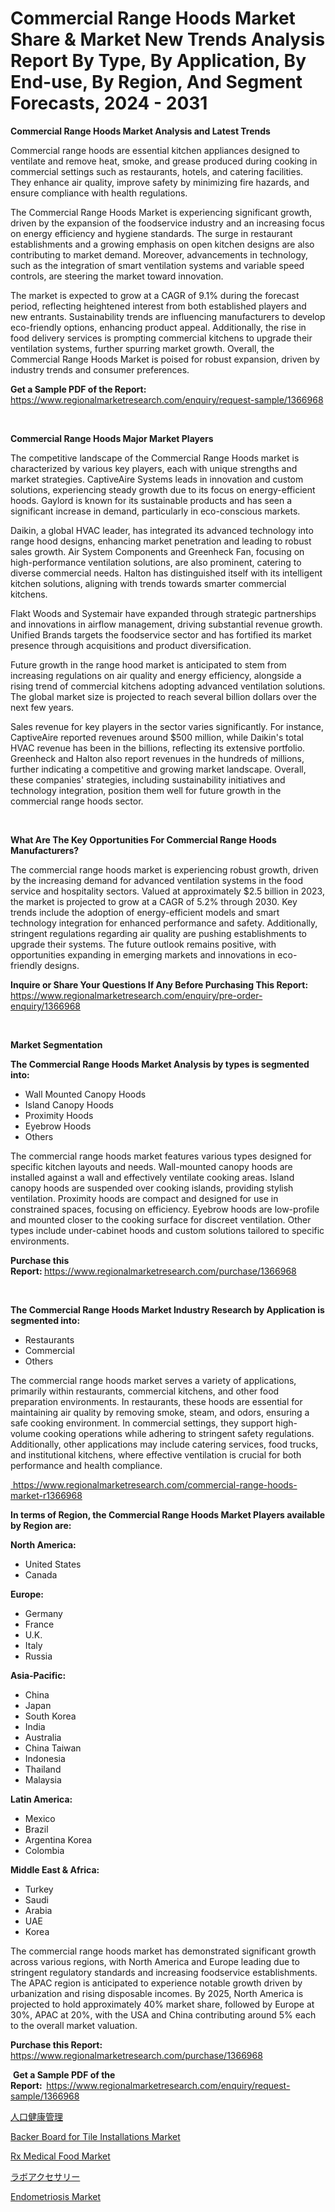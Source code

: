<p><h1>Commercial Range Hoods Market Share & Market New Trends Analysis Report By Type, By Application, By End-use, By Region, And Segment Forecasts, 2024 - 2031</h1></p><p><strong>Commercial Range Hoods Market Analysis and Latest Trends</strong></p>
<p><p>Commercial range hoods are essential kitchen appliances designed to ventilate and remove heat, smoke, and grease produced during cooking in commercial settings such as restaurants, hotels, and catering facilities. They enhance air quality, improve safety by minimizing fire hazards, and ensure compliance with health regulations.</p><p>The Commercial Range Hoods Market is experiencing significant growth, driven by the expansion of the foodservice industry and an increasing focus on energy efficiency and hygiene standards. The surge in restaurant establishments and a growing emphasis on open kitchen designs are also contributing to market demand. Moreover, advancements in technology, such as the integration of smart ventilation systems and variable speed controls, are steering the market toward innovation.</p><p>The market is expected to grow at a CAGR of 9.1% during the forecast period, reflecting heightened interest from both established players and new entrants. Sustainability trends are influencing manufacturers to develop eco-friendly options, enhancing product appeal. Additionally, the rise in food delivery services is prompting commercial kitchens to upgrade their ventilation systems, further spurring market growth. Overall, the Commercial Range Hoods Market is poised for robust expansion, driven by industry trends and consumer preferences.</p></p>
<p><strong>Get a Sample PDF of the Report:&nbsp;</strong> <a href="https://www.regionalmarketresearch.com/enquiry/request-sample/1366968">https://www.regionalmarketresearch.com/enquiry/request-sample/1366968</a></p>
<p>&nbsp;</p>
<p><strong>Commercial Range Hoods Major Market Players</strong></p>
<p><p>The competitive landscape of the Commercial Range Hoods market is characterized by various key players, each with unique strengths and market strategies. CaptiveAire Systems leads in innovation and custom solutions, experiencing steady growth due to its focus on energy-efficient hoods. Gaylord is known for its sustainable products and has seen a significant increase in demand, particularly in eco-conscious markets.</p><p>Daikin, a global HVAC leader, has integrated its advanced technology into range hood designs, enhancing market penetration and leading to robust sales growth. Air System Components and Greenheck Fan, focusing on high-performance ventilation solutions, are also prominent, catering to diverse commercial needs. Halton has distinguished itself with its intelligent kitchen solutions, aligning with trends towards smarter commercial kitchens.</p><p>Flakt Woods and Systemair have expanded through strategic partnerships and innovations in airflow management, driving substantial revenue growth. Unified Brands targets the foodservice sector and has fortified its market presence through acquisitions and product diversification.</p><p>Future growth in the range hood market is anticipated to stem from increasing regulations on air quality and energy efficiency, alongside a rising trend of commercial kitchens adopting advanced ventilation solutions. The global market size is projected to reach several billion dollars over the next few years.</p><p>Sales revenue for key players in the sector varies significantly. For instance, CaptiveAire reported revenues around $500 million, while Daikin's total HVAC revenue has been in the billions, reflecting its extensive portfolio. Greenheck and Halton also report revenues in the hundreds of millions, further indicating a competitive and growing market landscape. Overall, these companies' strategies, including sustainability initiatives and technology integration, position them well for future growth in the commercial range hoods sector.</p></p>
<p>&nbsp;</p>
<p><strong>What Are The Key Opportunities For Commercial Range Hoods Manufacturers?</strong></p>
<p><p>The commercial range hoods market is experiencing robust growth, driven by the increasing demand for advanced ventilation systems in the food service and hospitality sectors. Valued at approximately $2.5 billion in 2023, the market is projected to grow at a CAGR of 5.2% through 2030. Key trends include the adoption of energy-efficient models and smart technology integration for enhanced performance and safety. Additionally, stringent regulations regarding air quality are pushing establishments to upgrade their systems. The future outlook remains positive, with opportunities expanding in emerging markets and innovations in eco-friendly designs.</p></p>
<p><strong>Inquire or Share Your Questions If Any Before Purchasing This Report:</strong> <a href="https://www.regionalmarketresearch.com/enquiry/pre-order-enquiry/1366968">https://www.regionalmarketresearch.com/enquiry/pre-order-enquiry/1366968</a></p>
<p>&nbsp;</p>
<p><strong>Market Segmentation</strong></p>
<p><strong>The Commercial Range Hoods Market Analysis by types is segmented into:</strong></p>
<p><ul><li>Wall Mounted Canopy Hoods</li><li>Island Canopy Hoods</li><li>Proximity Hoods</li><li>Eyebrow Hoods</li><li>Others</li></ul></p>
<p><p>The commercial range hoods market features various types designed for specific kitchen layouts and needs. Wall-mounted canopy hoods are installed against a wall and effectively ventilate cooking areas. Island canopy hoods are suspended over cooking islands, providing stylish ventilation. Proximity hoods are compact and designed for use in constrained spaces, focusing on efficiency. Eyebrow hoods are low-profile and mounted closer to the cooking surface for discreet ventilation. Other types include under-cabinet hoods and custom solutions tailored to specific environments.</p></p>
<p><strong>Purchase this Report:&nbsp;</strong><a href="https://www.regionalmarketresearch.com/purchase/1366968">https://www.regionalmarketresearch.com/purchase/1366968</a></p>
<p>&nbsp;</p>
<p><strong>The Commercial Range Hoods Market Industry Research by Application is segmented into:</strong></p>
<p><ul><li>Restaurants</li><li>Commercial</li><li>Others</li></ul></p>
<p><p>The commercial range hoods market serves a variety of applications, primarily within restaurants, commercial kitchens, and other food preparation environments. In restaurants, these hoods are essential for maintaining air quality by removing smoke, steam, and odors, ensuring a safe cooking environment. In commercial settings, they support high-volume cooking operations while adhering to stringent safety regulations. Additionally, other applications may include catering services, food trucks, and institutional kitchens, where effective ventilation is crucial for both performance and health compliance.</p></p>
<p><a href="https://www.regionalmarketresearch.com/commercial-range-hoods-market-r1366968">&nbsp;https://www.regionalmarketresearch.com/commercial-range-hoods-market-r1366968</a></p>
<p><strong>In terms of Region, the Commercial Range Hoods Market Players available by Region are:</strong></p>
<p>
    <p> <strong> North America: </strong>
        <ul>
            <li>United States</li>
            <li>Canada</li>
        </ul>
        </p> 
    <p> <strong> Europe: </strong>
        <ul>
            <li>Germany</li>
            <li>France</li>
            <li>U.K.</li>
            <li>Italy</li>
            <li>Russia</li>
        </ul>
        </p> 
    <p> <strong> Asia-Pacific: </strong>
        <ul>
            <li>China</li>
            <li>Japan</li>
            <li>South Korea</li>
            <li>India</li>
            <li>Australia</li>
            <li>China Taiwan</li>
            <li>Indonesia</li>
            <li>Thailand</li>
            <li>Malaysia</li>
        </ul>
        </p> 
    <p> <strong> Latin America: </strong>
        <ul>
            <li>Mexico</li>
            <li>Brazil</li>
            <li>Argentina Korea</li>
            <li>Colombia</li>
        </ul>
        </p> 
    <p> <strong> Middle East & Africa: </strong>
        <ul>
            <li>Turkey</li>
            <li>Saudi</li>
            <li>Arabia</li>
            <li>UAE</li>
            <li>Korea</li>
        </ul>
    </p>
    </p>
<p><p>The commercial range hoods market has demonstrated significant growth across various regions, with North America and Europe leading due to stringent regulatory standards and increasing foodservice establishments. The APAC region is anticipated to experience notable growth driven by urbanization and rising disposable incomes. By 2025, North America is projected to hold approximately 40% market share, followed by Europe at 30%, APAC at 20%, with the USA and China contributing around 5% each to the overall market valuation.</p></p>
<p><strong>Purchase this Report: </strong><a href="https://www.regionalmarketresearch.com/purchase/1366968">https://www.regionalmarketresearch.com/purchase/1366968</a></p>
<p>&nbsp;<strong>Get a Sample PDF of the Report:&nbsp;&nbsp;</strong><a href="https://www.regionalmarketresearch.com/enquiry/request-sample/1366968">https://www.regionalmarketresearch.com/enquiry/request-sample/1366968</a></p>
<p><strong></strong></p>
<p><p><a href="https://medium.com/@natkinneij6j/%E4%BA%BA%E5%8F%A3%E5%81%A5%E5%BA%B7%E7%AE%A1%E7%90%86%E5%B8%82%E5%A0%B4%E3%81%AE%E3%82%A4%E3%83%B3%E3%82%B5%E3%82%A4%E3%83%88-2024%E5%B9%B4%E3%81%8B%E3%82%892031%E5%B9%B4%E3%81%BE%E3%81%A7%E3%81%AE%E8%A3%BD%E5%93%81%E3%82%BF%E3%82%A4%E3%83%97-%E3%82%A2%E3%83%97%E3%83%AA%E3%82%B1%E3%83%BC%E3%82%B7%E3%83%A7%E3%83%B3%E3%83%88%E3%83%AC%E3%83%B3%E3%83%89-%E3%81%8A%E3%82%88%E3%81%B3%E5%9C%B0%E5%9F%9F%E5%88%86%E6%9E%90-392e11b1948c">人口健康管理</a></p><p><a href="https://issuu.com/reportprime-2/docs/backer-board-for-tile-installations_e9b85b5e2c9a6b">Backer Board for Tile Installations Market</a></p><p><a href="https://www.linkedin.com/pulse/driving-market-forces-rx-medical-food-trends-future-forecasts-7fylc?trackingId=qNB7suxMSrGczjL4%2FhE3OA%3D%3D">Rx Medical Food Market</a></p><p><a href="https://medium.com/@natkinneij6j/2024%E5%B9%B4%E3%81%8B%E3%82%892031%E5%B9%B4%E3%81%AB%E3%81%8B%E3%81%91%E3%81%A614-%E3%81%AEcagr%E3%81%A7%E6%88%90%E9%95%B7%E3%81%97%E3%81%A6%E3%81%84%E3%82%8B%E3%83%A9%E3%83%9C%E3%82%A2%E3%82%AF%E3%82%BB%E3%82%B5%E3%83%AA%E3%83%BC%E3%83%9E%E3%83%BC%E3%82%B1%E3%83%83%E3%83%88%E3%81%AE%E8%A6%8F%E6%A8%A1%E3%81%AB%E9%96%A2%E3%81%99%E3%82%8B%E6%B4%9E%E5%AF%9F-0a0feacbd5fc?postPublishedType=repub">ラボアクセサリー</a></p><p><a href="https://www.linkedin.com/pulse/endometriosis-market-trends-strategic-insights-2024-2031-x9c6c?trackingId=Av29fZacSSOy8Zx7eWSbnQ%3D%3D">Endometriosis Market</a></p></p>